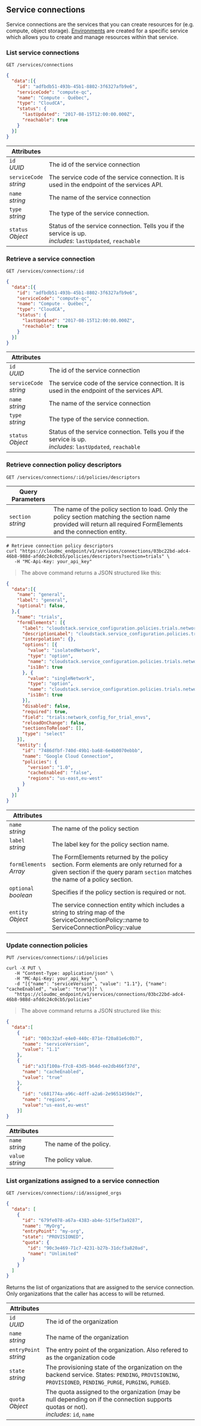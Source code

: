 ## Service connections

Service connections are the services that you can create resources for (e.g. compute, object storage). [Environments](#administration-environments) are created for a specific service which allows you to create and manage resources within that service.

<!-------------------- LIST SERVICE CONNECTIONS -------------------->
### List service connections

`GET /services/connections`

```json
{
  "data":[{
    "id": "adfbdb51-493b-45b1-8802-3f6327afb9e6",
    "serviceCode": "compute-qc",
    "name": "Compute - Québec",
    "type": "CloudCA",
    "status": {  
      "lastUpdated": "2017-08-15T12:00:00.000Z",
      "reachable": true
    }
  }]
}
```

Attributes | &nbsp;
---- | -----------
`id`<br/>*UUID* | The id of the service connection
`serviceCode`<br/>*string* | The service code of the service connection. It is used in the endpoint of the services API.
`name`<br/>*string* | The name of the service connection
`type`<br/>*string* | The type of the service connection.
`status`<br/>*Object* | Status of the service connection. Tells you if the service is up.<br/>*includes*: `lastUpdated`, `reachable`

<!-------------------- GET SERVICE CONNECTION -------------------->

### Retrieve a service connection

`GET /services/connections/:id`

```json
{
  "data":[{
    "id": "adfbdb51-493b-45b1-8802-3f6327afb9e6",
    "serviceCode": "compute-qc",
    "name": "Compute - Québec",
    "type": "CloudCA",
    "status": {  
      "lastUpdated": "2017-08-15T12:00:00.000Z",
      "reachable": true
    }
  }]
}
```

Attributes | &nbsp;
---- | -----------
`id`<br/>*UUID* | The id of the service connection
`serviceCode`<br/>*string* | The service code of the service connection. It is used in the endpoint of the services API.
`name`<br/>*string* | The name of the service connection
`type`<br/>*string* | The type of the service connection.
`status`<br/>*Object* | Status of the service connection. Tells you if the service is up.<br/>*includes*: `lastUpdated`, `reachable`

<!-------------------- GET CONNECTION POLICY DESCRIPTORS -------------------->

### Retrieve connection policy descriptors

`GET /services/connections/:id/policies/descriptors`

Query Parameters | &nbsp;
---------- | -----
`section`<br/>*string* | The name of the policy section to load. Only the policy section matching the section name provided will return all required FormElements and the connection entity.

```shell
# Retrieve connection policy descriptors
curl "https://cloudmc_endpoint/v1/services/connections/03bc22bd-adc4-46b8-988d-afddc24c0cb5/policies/descriptors?section=trials" \
   -H "MC-Api-Key: your_api_key"
```
> The above command returns a JSON structured like this:

```json
{
  "data":[{
    "name": "general",
    "label": "general",
    "optional": false,
  },{
    "name": "trials",
    "formElements": [{
      "label": "cloudstack.service_configuration.policies.trials.network_config_for_trial_env.label",
      "descriptionLabel": "cloudstack.service_configuration.policies.trials.network_config_for_trial_env.description",
      "interpolation": {},
      "options": [{
        "value": "isolatedNetwork",
        "type": "option",
        "name": "cloudstack.service_configuration.policies.trials.network_config_for_trial_env.options.isolated_network",
        "is18n": true
      }, {
        "value": "singleNetwork",
        "type": "option",
        "name": "cloudstack.service_configuration.policies.trials.network_config_for_trial_env.options.single_subnet_vpc",
        "is18n": true
      }],
      "disabled": false,
      "required": true,
      "field": "trials:network_config_for_trial_envs",
      "reloadOnChange": false,
      "sectionsToReload": [],
      "type": "select"
    }],
    "entity": {
      "id": "7486dfbf-740d-49b1-ba68-6e4b0070ebbb",
      "name": "Google Cloud Connection",
      "policies": {
        "version": "1.0",
        "cacheEnabled": "false",
        "regions": "us-east,eu-west"
      }
    }
  }]
}
```

Attributes | &nbsp;
---- | -----------
`name`<br/>*string* | The name of the policy section
`label`<br/>*string* | The label key for the policy section name.
`formElements`<br/>*Array* | The FormElements returned by the policy section. Form elements are only returned for a given section if the query param `section` matches the name of a policy section.  
`optional`<br/>*boolean* | Specifies if the policy section is required or not.
`entity`<br/> *Object* | The service connection entity which includes a string to string map of the ServiceConnectionPolicy::name to ServiceConnectionPolicy::value


<!-------------------- UPDATE CONNECTION POLICIES -------------------->

### Update connection policies

`PUT /services/connections/:id/policies`

```shell
curl -X PUT \
   -H "Content-Type: application/json" \
   -H "MC-Api-Key: your_api_key" \
   -d "[{"name": "serviceVersion", "value": "1.1"}, {"name": "cacheEnabled", "value": "true"}]" \
   "https://cloudmc_endpoint/v1/services/connections/03bc22bd-adc4-46b8-988d-afddc24c0cb5/policies"
```
> The above command returns a JSON structured like this:


```json
{
  "data":[
    {
      "id": "003c32af-e4e0-440c-871e-f20a81e6c0b7",
      "name": "serviceVersion",
      "value": "1.1"
    },
    {
      "id":"a31f100a-f7c8-43d5-b64d-ee2db466f37d",
      "name": "cacheEnabled",
      "value": "true"
    },
    {
      "id": "c681774a-a96c-4dff-a2a6-2e9651459de7",
      "name": "regions",
      "value":"us-east,eu-west"
    }]
}
```

Attributes | &nbsp;
---- | -----------
`name`<br/>*string* | The name of the policy.
`value`<br/>*string* | The policy value.

<!-------------------- LIST ASSIGNED ORGANIZATIONS CONNECTIONS -------------------->
### List organizations assigned to a service connection

`GET /services/connections/:id/assigned_orgs`

```json
{
  "data": [
    {
      "id": "679fe078-a67a-4383-ab4e-51f5ef3a9287",
      "name": "MyOrg",
      "entryPoint": "my-org",
      "state": "PROVISIONED",
      "quota": {
        "id": "90c3e469-71c7-4231-b27b-31dcf3a820ad",
        "name": "Unlimited"
      }
    }
  ]
}
```

Returns the list of organizations that are assigned to the service connection. Only organizations that the caller has access to will be returned.


Attributes | &nbsp;
---- | -----------
`id`<br/>*UUID* | The id of the organization
`name`<br/>*string* | The name of the organization
`entryPoint`<br/>*string* | The entry point of the organization. Also refered to as the organization code
`state`<br/>*string* | The provisioning state of the organization on the backend service. States: `PENDING`, `PROVISIONING`, `PROVISIONED`, `PENDING_PURGE`, `PURGING`, `PURGED`.
`quota`<br/>*Object* | The quota assigned to the organization (may be null depending on if the connection supports quotas or not).<br/>*includes*: `id`, `name`
